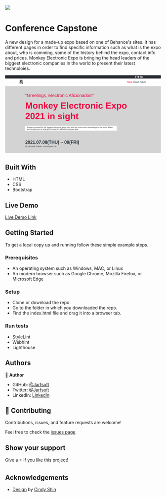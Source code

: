 ![](https://img.shields.io/badge/Microverse-blueviolet)

# Conference Capstone

A new design for a made-up expo based on one of Behance's sites. It has different pages in order to find specific information such as what is the expo about, who is comming, some of the history behind the expo, contact info and prices. Monkey Electronic Expo is bringing the head leaders of the biggest electronic companies in the world to present their latest technoloies.


![screenshot](./assets/images/screenshot.png)


## Built With

- HTML
- CSS
- Bootstrap

## Live Demo

[Live Demo Link](https://jarfsoft.github.io/)


## Getting Started

To get a local copy up and running follow these simple example steps.

### Prerequisites

- An operating system such as Windows, MAC, or Linux
- An modern browser such as Google Chrome, Mozilla Firefox, or Microsoft Edge

### Setup
- Clone or download the repo.
- Go to the folder in which you downloaded the repo.
- Find the index.html file and drag it into a browser tab.

### Run tests
- StyleLint
- Webhint
- Lighthouse


## Authors

👤 **Author**

- GitHub: [@Jarfsoft](https://github.com/Jarfsoft)
- Twitter: [@Jarfsoft](https://twitter.com/Janluc123)
- LinkedIn: [LinkedIn](https://www.linkedin.com/in/juan-raudales-flores-7b0a3b113/)

## 🤝 Contributing

Contributions, issues, and feature requests are welcome!

Feel free to check the [issues page](https://github.com/Jarfsoft/Conference-page/issues).

## Show your support

Give a ⭐️ if you like this project!

## Acknowledgements

- [Design](https://www.behance.net/gallery/29845175/CC-Global-Summit-2015) by [Cindy Shin](https://www.behance.net/adagio07)
